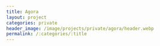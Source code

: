 ```yaml
---
title: Agora
layout: project
categories: private
header_image: /image/projects/private/agora/header.webp
permalink: /:categories/:title
---
```

